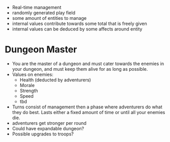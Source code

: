 - Real-time management
- randomly generated play field
- some amount of entities to manage
- internal values contribute towards some total that is freely given
- internal values can be deduced by some affects around entity

# Dungeon Master
- You are the master of a dungeon and must cater towards the enemies in your dungeon, and must keep them alive for as long as possible.
- Values on enemies:
	- Health (deducted by adventurers)
	- Morale
	- Strength
	- Speed
	- tbd
- Turns consist of management then a phase where adventurers do what they do best. Lasts either a fixed amount of time or until all your enemies die.
- adventurers get stronger per round
- Could have expandable dungeon?
- Possible upgrades to troops?